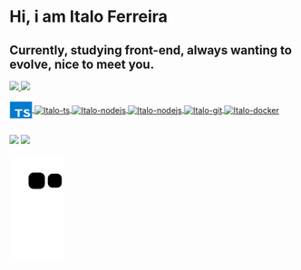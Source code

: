 # Hi, i am Italo Ferreira


## Currently, studying front-end, always wanting to evolve, nice to meet you.

<div>
  <a href="https://github.com/ItaloFL">
  <img height="180em" src="https://github-readme-stats.vercel.app/api?username=italoFL&show_icons=true&theme=dark&include_all_commits=true&count_private=true"/>
  <img height="180em" src="https://github-readme-stats.vercel.app/api/top-langs/?username=ItaloFL&layout=compact&langs_count=7&theme=dark"/>
</div>
  
  <div style="display: inline_block"><br>
  <img align="center" alt="Italo-ts" height="30" width="40" src="https://raw.githubusercontent.com/devicons/devicon/master/icons/typescript/typescript-plain.svg">
  <img align="center" alt="Italo-ts" height="30" width="40" src="https://icongr.am/devicon/html5-original.svg?size=128&color=currentColor">
  <img align="center" alt="Italo-nodejs" height="30" width="40" src="https://icongr.am/devicon/css3-original.svg?size=128&color=currentColor">
  <img align="center" alt="Italo-nodejs" height="30" width="40" src="https://icongr.am/devicon/nodejs-original.svg?size=128&color=currentColor">
  <img align="center" alt="Italo-git" height="30" width="40" src="https://icongr.am/devicon/git-original.svg?size=128&color=currentColor">
  <img align="center" alt="Italo-docker" height="50" width="50" src="https://icongr.am/devicon/docker-original.svg?size=128&color=currentColor">
</div>

##
  
  <div> 
 <a href="https://www.instagram.com/italo.ferreira.5220/" height="30" width="40" target="_blank"><img src="https://img.shields.io/badge/-Instagram-%23E4405F?style=for-the-badge&logo=instagram&logoColor=white" target="_blank"></a>
 <a href="https://www.facebook.com/italo.ferreira.5220" target="_blank"><img src="https://img.shields.io/badge/Facebook-1877F2?style=for-the-badge&logo=facebook&logoColor=white" target="_blank"></a>
</div>
  
  ![Snake animation](https://github.com/ItaloFL/ItaloFL/blob/output/github-contribution-grid-snake.svg)
